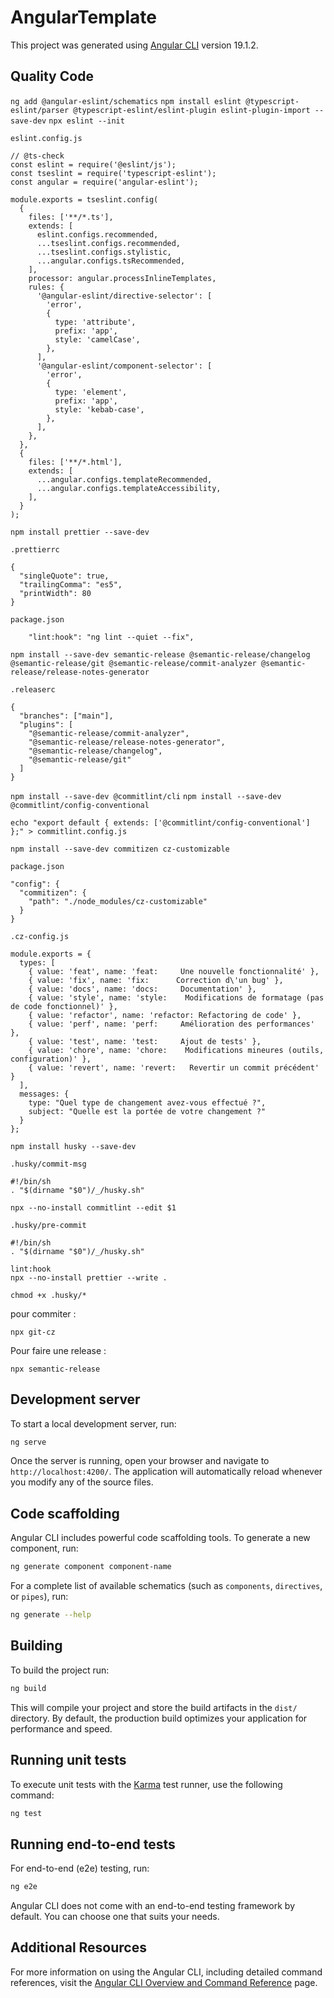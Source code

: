 # AngularTemplate

This project was generated using [Angular CLI](https://github.com/angular/angular-cli) version 19.1.2.

## Quality Code

`ng add @angular-eslint/schematics`
`npm install eslint @typescript-eslint/parser @typescript-eslint/eslint-plugin eslint-plugin-import --save-dev`
`npx eslint --init`

`eslint.config.js`

```
// @ts-check
const eslint = require('@eslint/js');
const tseslint = require('typescript-eslint');
const angular = require('angular-eslint');

module.exports = tseslint.config(
  {
    files: ['**/*.ts'],
    extends: [
      eslint.configs.recommended,
      ...tseslint.configs.recommended,
      ...tseslint.configs.stylistic,
      ...angular.configs.tsRecommended,
    ],
    processor: angular.processInlineTemplates,
    rules: {
      '@angular-eslint/directive-selector': [
        'error',
        {
          type: 'attribute',
          prefix: 'app',
          style: 'camelCase',
        },
      ],
      '@angular-eslint/component-selector': [
        'error',
        {
          type: 'element',
          prefix: 'app',
          style: 'kebab-case',
        },
      ],
    },
  },
  {
    files: ['**/*.html'],
    extends: [
      ...angular.configs.templateRecommended,
      ...angular.configs.templateAccessibility,
    ],
  }
);
```

`npm install prettier --save-dev`

`.prettierrc`

```
{
  "singleQuote": true,
  "trailingComma": "es5",
  "printWidth": 80
}
```

`package.json`

```
    "lint:hook": "ng lint --quiet --fix",
```

`npm install --save-dev semantic-release @semantic-release/changelog @semantic-release/git @semantic-release/commit-analyzer @semantic-release/release-notes-generator`

`.releaserc`

```
{
  "branches": ["main"],
  "plugins": [
    "@semantic-release/commit-analyzer",
    "@semantic-release/release-notes-generator",
    "@semantic-release/changelog",
    "@semantic-release/git"
  ]
}
```

`npm install --save-dev @commitlint/cli`
`npm install --save-dev @commitlint/config-conventional`

`echo "export default { extends: ['@commitlint/config-conventional'] };" > commitlint.config.js`

`npm install --save-dev commitizen cz-customizable`

`package.json`

```
"config": {
  "commitizen": {
    "path": "./node_modules/cz-customizable"
  }
}
```

`.cz-config.js`

```
module.exports = {
  types: [
    { value: 'feat', name: 'feat:     Une nouvelle fonctionnalité' },
    { value: 'fix', name: 'fix:      Correction d\'un bug' },
    { value: 'docs', name: 'docs:     Documentation' },
    { value: 'style', name: 'style:    Modifications de formatage (pas de code fonctionnel)' },
    { value: 'refactor', name: 'refactor: Refactoring de code' },
    { value: 'perf', name: 'perf:     Amélioration des performances' },
    { value: 'test', name: 'test:     Ajout de tests' },
    { value: 'chore', name: 'chore:    Modifications mineures (outils, configuration)' },
    { value: 'revert', name: 'revert:   Revertir un commit précédent' }
  ],
  messages: {
    type: "Quel type de changement avez-vous effectué ?",
    subject: "Quelle est la portée de votre changement ?"
  }
};
```

`npm install husky --save-dev`

`.husky/commit-msg`

```
#!/bin/sh
. "$(dirname "$0")/_/husky.sh"

npx --no-install commitlint --edit $1
```

`.husky/pre-commit`

```
#!/bin/sh
. "$(dirname "$0")/_/husky.sh"

lint:hook
npx --no-install prettier --write .
```

`chmod +x .husky/*`

pour commiter :

`npx git-cz`

Pour faire une release :

`npx semantic-release`

## Development server

To start a local development server, run:

```bash
ng serve
```

Once the server is running, open your browser and navigate to `http://localhost:4200/`. The application will automatically reload whenever you modify any of the source files.

## Code scaffolding

Angular CLI includes powerful code scaffolding tools. To generate a new component, run:

```bash
ng generate component component-name
```

For a complete list of available schematics (such as `components`, `directives`, or `pipes`), run:

```bash
ng generate --help
```

## Building

To build the project run:

```bash
ng build
```

This will compile your project and store the build artifacts in the `dist/` directory. By default, the production build optimizes your application for performance and speed.

## Running unit tests

To execute unit tests with the [Karma](https://karma-runner.github.io) test runner, use the following command:

```bash
ng test
```

## Running end-to-end tests

For end-to-end (e2e) testing, run:

```bash
ng e2e
```

Angular CLI does not come with an end-to-end testing framework by default. You can choose one that suits your needs.

## Additional Resources

For more information on using the Angular CLI, including detailed command references, visit the [Angular CLI Overview and Command Reference](https://angular.dev/tools/cli) page.
